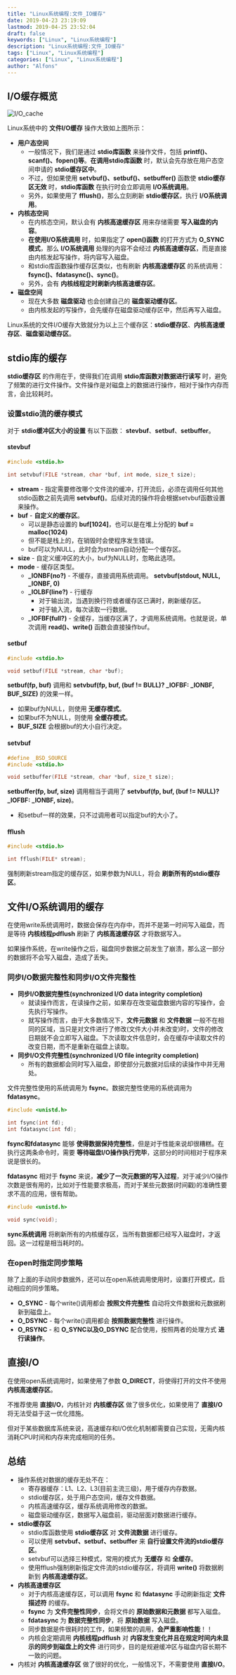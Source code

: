 ```yaml
---
title: "Linux系统编程:文件_IO缓存"
date: 2019-04-23 23:19:09
lastmod: 2019-04-25 23:52:04
draft: false
keywords: ["Linux", "Linux系统编程"]
description: "Linux系统编程:文件_IO缓存"
tags: ["Linux", "Linux系统编程"]
categories: ["Linux", "Linux系统编程"]
author: "Alfons"
---
```


## I/O缓存概览

![I/O_cache](/images/Linux/Chapter13/13_io_cache.png)

Linux系统中的 **文件I/O缓存** 操作大致如上图所示：

<!--more-->

- **用户态空间**
  - 一般情况下，我们是通过 **stdio库函数** 来操作文件，包括 **printf()、scanf()、fopen()等**。**在调用stdio库函数** 时，默认会先存放在用户态空间申请的 **stdio缓存区中**。
  - 不过，但如果使用 **setvbuf()、setbuf()、setbuffer()** 函数使 **stdio缓存区无效** 时，**stdio库函数** 在执行时会立即调用 **I/O系统调用**。
  - 另外，如果使用了 **fflush()**，那么立刻刷新 **stdio缓存区**，执行 **I/O系统调用**。
- **内核态空间**
  - 在内核态空间，默认会有 **内核高速缓存区** 用来存储需要 **写入磁盘的内容**。
  - **在使用I/O系统调用** 时，如果指定了 **open()函数** 的打开方式为 **O_SYNC模式**，那么 **I/O系统调用** 处理的内容不会经过 **内核高速缓存区**，而是直接由内核发起写操作，将内容写入磁盘。
  - 和stdio库函数操作缓存区类似，也有刷新 **内核高速缓存区** 的系统调用：**fsync()、fdatasync()、sync()**。
  - 另外，会有 **内核线程定时刷新内核高速缓存区**。
- **磁盘空间**
  - 现在大多数 **磁盘驱动** 也会创建自己的 **磁盘驱动缓存区**。
  - 由内核发起的写操作，会先缓存在磁盘驱动缓存区中，然后再写入磁盘。

Linux系统的文件I/O缓存大致就分为以上三个缓存区：**stdio缓存区**、**内核高速缓存区**、**磁盘驱动缓存区**。

## stdio库的缓存

**stdio缓存区** 的作用在于，使得我们在调用 **stdio库函数对数据进行读写** 时，避免了频繁的进行文件操作。文件操作是对磁盘上的数据进行操作，相对于操作内存而言，会比较耗时。

<!-- 另外，是否耗时也与 **stdio缓存区** 的大小有关，小的缓存区，相对于大的缓存区，需要更频繁的调用系统调用，也会相对的增加I/O处理的时间消耗。

选择 **大小合适的stdio缓存区** 很重要！ -->

### 设置stdio流的缓存模式

对于 **stdio缓冲区大小的设置** 有以下函数： **stevbuf**、**setbuf**、**setbuffer**。

#### stevbuf

```c
#include <stdio.h>

int setvbuf(FILE *stream, char *buf, int mode, size_t size);
```

- **stream** - 指定需要修改哪个文件流的缓冲，打开流后，必须在调用任何其他stdio函数之前先调用 **setvbuf()**。后续对流的操作将会根据setvbuf函数设置来操作。
- **buf** - **自定义的缓存区**。
  - 可以是静态设置的 **buf[1024]**，也可以是在堆上分配的 **buf = malloc(1024)**
  - 但不能是栈上的，在销毁时会使程序发生错误。
  - buf可以为NULL，此时会为stream自动分配一个缓存区。
- **size** - 自定义缓冲区的大小，buf为NULL时，忽略此选项。
- **mode** - 缓存区类型。
  - **_IONBF(no?)** - 不缓存，直接调用系统调用。 **setvbuf(stdout, NULL, _IONBF, 0)**
  - **_IOLBF(line?)** - 行缓存
    - 对于输出流，当遇到换行符或者缓存区已满时，刷新缓存区。
    - 对于输入流，每次读取一行数据。
  - **_IOFBF(full?)** - 全缓存，当缓存区满了，才调用系统调用。也就是说，单次调用 **read()、write()** 函数会直接操作buf。

#### setbuf

```c
#include <stdio.h>

void setbuf(FILE *stream, char *buf);
```

**setbuf(fp, buf)** 调用和 **setvbuf(fp, buf, (buf != BULL)? _IOFBF: _IONBF, BUF_SIZE)** 的效果一样。

- 如果buf为NULL，则使用 **无缓存模式**。
- 如果buf不为NULL，则使用 **全缓存模式**。
- **BUF_SIZE** 会根据buf的大小自行决定。

#### setvbuf

```c
#define _BSD_SOURCE
#include <stdio.h>

void setbuffer(FILE *stream, char *buf, size_t size);
```

**setbuffer(fp, buf, size)** 调用相当于调用了 **setvbuf(fp, buf, (buf != NULL)? _IOFBF: _IONBF, size)**。

- 和setbuf一样的效果，只不过调用者可以指定buf的大小了。

#### fflush

```c
#include <stdio.h>

int fflush(FILE* stream);
```

强制刷新stream指定的缓存区，如果参数为NULL，将会 **刷新所有的stdio缓存区**。

## 文件I/O系统调用的缓存

在使用write系统调用时，数据会保存在内存中，而并不是第一时间写入磁盘，而是等待 **内核线程pdflush** 刷新了 **内核高速缓存区** 才将数据写入。

如果操作系统，在write操作之后，磁盘同步数据之前发生了崩溃，那么这一部分的数据将不会写入磁盘，造成了丢失。

### 同步I/O数据完整性和同步I/O文件完整性

- **同步I/O数据完整性(synchronized I/O data integrity completion)**
  - 就读操作而言，在读操作之前，如果存在改变磁盘数据内容的写操作，会先执行写操作。
  - 就写操作而言，由于大多数情况下，**文件元数据** 和 **文件数据** 一般不在相同的区域，当只是对文件进行了修改(文件大小并未改变)时，文件的修改日期就不会立即写入磁盘。下次读取文件信息时，会在缓存中读取文件的改变日期，而不是重新在磁盘上读取。
- **同步I/O文件完整性(synchronized I/O file integrity completion)**
  - 所有的数据都会同时写入磁盘，即使部分元数据对后续的读操作中并无用处。

文件完整性使用的系统调用为 **fsync**。数据完整性使用的系统调用为 **fdatasync**。

```c
#include <unistd.h>

int fsync(int fd);
int fdatasync(int fd);
```

**fsync和fdatasync** 能够 **使得数据保持完整性**，但是对于性能来说却很糟糕。在执行这两条命令时，需要 **等待磁盘I/O操作执行完毕**，这部分的时间相对于程序来说是很长的。

**fdatasync** 相对于 **fsync** 来说，**减少了一次元数据的写入过程**，对于减少I/O操作次数是很有用的，比如对于性能要求极高，而对于某些元数据(时间戳)的准确性要求不高的应用，很有帮助。

```c
#include <unistd.h>

void sync(void);
```

**sync系统调用** 将刷新所有的内核缓存区，当所有数据都已经写入磁盘时，才返回。这一过程是相当耗时的。

### 在open时指定同步策略

除了上面的手动同步数据外，还可以在open系统调用使用时，设置打开模式，启动相应的同步策略。

- **O_SYNC** - 每个write()调用都会 **按照文件完整性** 自动将文件数据和元数据刷新到磁盘上。
- **O_DSYNC** - 每个write()调用都会 **按照数据完整性** 进行操作。
- **O_RSYNC** - 和 **O_SYNC以及O_DSYNC** 配合使用，按照两者的处理方式 **进行读操作**。

## 直接I/O

在使用open系统调用时，如果使用了参数 **O_DIRECT**，将使得打开的文件不使用 **内核高速缓存区**。

不推荐使用 **直接I/O**，内核针对 **内核缓存区** 做了很多优化，如果使用了 **直接I/O** 将无法受益于这一优化措施。

但对于某些数据库系统来说，高速缓存和I/O优化机制都需要自己实现，无需内核消耗CPU时间和内存来完成相同的任务。

## 总结

- 操作系统对数据的缓存无处不在：
  - 寄存器缓存：L1、L2、L3(目前主流三级)，用于缓存内存数据。
  - stdio缓存区，处于用户态空间，缓存文件数据。
  - 内核高速缓存区，缓存系统调用修改的数据。
  - 磁盘驱动缓存区，数据写入磁盘前，驱动层面对数据进行缓存。
- **stdio缓存区**
  - stdio库函数使用 **stdio缓存区** 对 **文件流数据** 进行缓存。
  - 可以使用 **setvbuf、setbuf、setbuffer** 来 **自行设置文件流的stdio缓存区**。
  - setvbuf可以选择三种模式，常用的模式为 **无缓存** 和 **全缓存**。
  - 使用fflush强制刷新指定文件流的stdio缓存区，将调用 **write()** 将数据刷新到 **内核高速缓存区**。
- **内核高速缓存区**
  - 对于内核高速缓存区，可以调用 **fsync** 和 **fdatasync** 手动刷新指定 **文件描述符** 的缓存。
  - **fsync** 为 **文件完整性同步**，会将文件的 **原始数据和元数据** 都写入磁盘。
  - **fdatasync** 为 **数据完整性同步**，将 **原始数据** 写入磁盘。
  - 同步数据是件很耗时的工作，如果频繁的调用，**会严重影响性能**！！
  - 内核会定期调用 **内核线程pdflush** 对 **内容发生变化并且在规定时间内未显示的同步到磁盘上的文件** 进行同步，目的是规避缓冲区与磁盘内容长期不一致的问题。
- 内核对 **内核高速缓存区** 做了很好的优化，一般情况下，不需要使用 **直接I/O**。